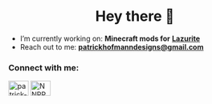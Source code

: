 <h1 align="center">Hey there 👋</h1>

- I’m currently working on: **Minecraft mods for** [**Lazurite**](https://github.com/LazuriteMC)
- Reach out to me: [**patrickhofmanndesigns@gmail.com**](mailto:patrickhofmanndesigns@gmail.com)

<h3 align="left">Connect with me:</h3>
<p align="left">
<a href="https://linkedin.com/in/patrick-john-hofmann" target="blank"><img align="center" src="https://cdn.jsdelivr.net/npm/simple-icons@3.0.1/icons/linkedin.svg" alt="patrick-john-hofmann" height="30" width="40" /></a>
<a href="https://discord.gg/NNPPHN7b3P" target="blank"><img align="center" src="https://cdn.jsdelivr.net/npm/simple-icons@3.0.1/icons/discord.svg" alt="NNPPHN7b3P" height="30" width="40" /></a>
</p>
